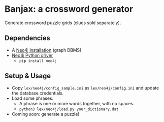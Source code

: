 # Banjax: a crossword generator

Generate crossword puzzle grids (clues sold separately).

## Dependencies

* A [Neo4j installation](https://neo4j.com/developer/get-started/) (graph DBMS)
* [Neo4j Python driver](https://neo4j.com/developer/python/)
  * `pip install neo4j` 

## Setup & Usage 

* Copy `lex/neo4j/config_sample.ini` as `lex/neo4j/config.ini` and update the database credentials.
* Load some phrases.
  * A phrase is one or more words together, with no spaces.
  * `python3 lex/neo4j/load.py your_dictionary.dat`
* Coming soon: generate a puzzle!